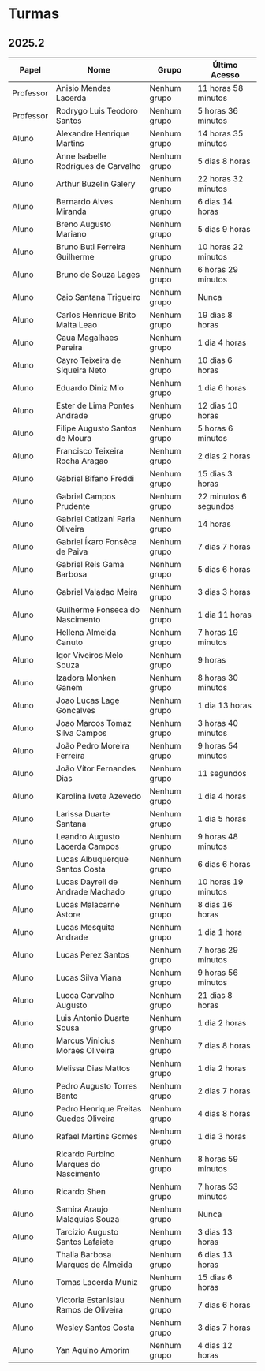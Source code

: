 # Turmas

## 2025.2

| Papel     | Nome                                   | Grupo        | Último Acesso         |
| --------- | -------------------------------------- | ------------ | --------------------- |
| Professor | Anisio Mendes Lacerda                  | Nenhum grupo | 11 horas 58 minutos   |
| Professor | Rodrygo Luis Teodoro Santos            | Nenhum grupo | 5 horas 36 minutos    |
| Aluno     | Alexandre Henrique Martins             | Nenhum grupo | 14 horas 35 minutos   |
| Aluno     | Anne Isabelle Rodrigues de Carvalho    | Nenhum grupo | 5 dias 8 horas        |
| Aluno     | Arthur Buzelin Galery                  | Nenhum grupo | 22 horas 32 minutos   |
| Aluno     | Bernardo Alves Miranda                 | Nenhum grupo | 6 dias 14 horas       |
| Aluno     | Breno Augusto Mariano                  | Nenhum grupo | 5 dias 9 horas        |
| Aluno     | Bruno Buti Ferreira Guilherme          | Nenhum grupo | 10 horas 22 minutos   |
| Aluno     | Bruno de Souza Lages                   | Nenhum grupo | 6 horas 29 minutos    |
| Aluno     | Caio Santana Trigueiro                 | Nenhum grupo | Nunca                 |
| Aluno     | Carlos Henrique Brito Malta Leao       | Nenhum grupo | 19 dias 8 horas       |
| Aluno     | Caua Magalhaes Pereira                 | Nenhum grupo | 1 dia 4 horas         |
| Aluno     | Cayro Teixeira de Siqueira Neto        | Nenhum grupo | 10 dias 6 horas       |
| Aluno     | Eduardo Diniz Mio                      | Nenhum grupo | 1 dia 6 horas         |
| Aluno     | Ester de Lima Pontes Andrade           | Nenhum grupo | 12 dias 10 horas      |
| Aluno     | Filipe Augusto Santos de Moura         | Nenhum grupo | 5 horas 6 minutos     |
| Aluno     | Francisco Teixeira Rocha Aragao        | Nenhum grupo | 2 dias 2 horas        |
| Aluno     | Gabriel Bifano Freddi                  | Nenhum grupo | 15 dias 3 horas       |
| Aluno     | Gabriel Campos Prudente                | Nenhum grupo | 22 minutos 6 segundos |
| Aluno     | Gabriel Catizani Faria Oliveira        | Nenhum grupo | 14 horas              |
| Aluno     | Gabriel Íkaro Fonsêca de Paiva         | Nenhum grupo | 7 dias 7 horas        |
| Aluno     | Gabriel Reis Gama Barbosa              | Nenhum grupo | 5 dias 6 horas        |
| Aluno     | Gabriel Valadao Meira                  | Nenhum grupo | 3 dias 3 horas        |
| Aluno     | Guilherme Fonseca do Nascimento        | Nenhum grupo | 1 dia 11 horas        |
| Aluno     | Hellena Almeida Canuto                 | Nenhum grupo | 7 horas 19 minutos    |
| Aluno     | Igor Viveiros Melo Souza               | Nenhum grupo | 9 horas               |
| Aluno     | Izadora Monken Ganem                   | Nenhum grupo | 8 horas 30 minutos    |
| Aluno     | Joao Lucas Lage Goncalves              | Nenhum grupo | 1 dia 13 horas        |
| Aluno     | Joao Marcos Tomaz Silva Campos         | Nenhum grupo | 3 horas 40 minutos    |
| Aluno     | João Pedro Moreira Ferreira            | Nenhum grupo | 9 horas 54 minutos    |
| Aluno     | João Vítor Fernandes Dias              | Nenhum grupo | 11 segundos           |
| Aluno     | Karolina Ivete Azevedo                 | Nenhum grupo | 1 dia 4 horas         |
| Aluno     | Larissa Duarte Santana                 | Nenhum grupo | 1 dia 5 horas         |
| Aluno     | Leandro Augusto Lacerda Campos         | Nenhum grupo | 9 horas 48 minutos    |
| Aluno     | Lucas Albuquerque Santos Costa         | Nenhum grupo | 6 dias 6 horas        |
| Aluno     | Lucas Dayrell de Andrade Machado       | Nenhum grupo | 10 horas 19 minutos   |
| Aluno     | Lucas Malacarne Astore                 | Nenhum grupo | 8 dias 16 horas       |
| Aluno     | Lucas Mesquita Andrade                 | Nenhum grupo | 1 dia 1 hora          |
| Aluno     | Lucas Perez Santos                     | Nenhum grupo | 7 horas 29 minutos    |
| Aluno     | Lucas Silva Viana                      | Nenhum grupo | 9 horas 56 minutos    |
| Aluno     | Lucca Carvalho Augusto                 | Nenhum grupo | 21 dias 8 horas       |
| Aluno     | Luis Antonio Duarte Sousa              | Nenhum grupo | 1 dia 2 horas         |
| Aluno     | Marcus Vinicius Moraes Oliveira        | Nenhum grupo | 7 dias 8 horas        |
| Aluno     | Melissa Dias Mattos                    | Nenhum grupo | 1 dia 2 horas         |
| Aluno     | Pedro Augusto Torres Bento             | Nenhum grupo | 2 dias 7 horas        |
| Aluno     | Pedro Henrique Freitas Guedes Oliveira | Nenhum grupo | 4 dias 8 horas        |
| Aluno     | Rafael Martins Gomes                   | Nenhum grupo | 1 dia 3 horas         |
| Aluno     | Ricardo Furbino Marques do Nascimento  | Nenhum grupo | 8 horas 59 minutos    |
| Aluno     | Ricardo Shen                           | Nenhum grupo | 7 horas 53 minutos    |
| Aluno     | Samira Araujo Malaquias Souza          | Nenhum grupo | Nunca                 |
| Aluno     | Tarcizio Augusto Santos Lafaiete       | Nenhum grupo | 3 dias 13 horas       |
| Aluno     | Thalia Barbosa Marques de Almeida      | Nenhum grupo | 6 dias 13 horas       |
| Aluno     | Tomas Lacerda Muniz                    | Nenhum grupo | 15 dias 6 horas       |
| Aluno     | Victoria Estanislau Ramos de Oliveira  | Nenhum grupo | 7 dias 6 horas        |
| Aluno     | Wesley Santos Costa                    | Nenhum grupo | 3 dias 7 horas        |
| Aluno     | Yan Aquino Amorim                      | Nenhum grupo | 4 dias 12 horas       |
